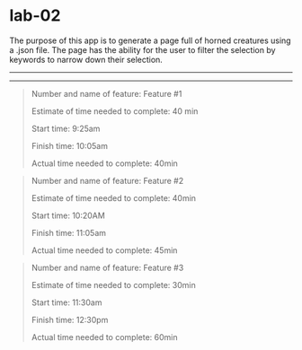# lab-02

The purpose of this app is to generate a page full of horned creatures using a .json file. The page has the ability for the user to filter the selection by keywords to narrow down their selection.

---
---

> Number and name of feature: Feature #1
>
> Estimate of time needed to complete: 40 min
>
> Start time: 9:25am
>
> Finish time: 10:05am
>
> Actual time needed to complete: 40min


> Number and name of feature: Feature #2
>
> Estimate of time needed to complete: 40min
>
> Start time: 10:20AM
>
> Finish time: 11:05am
>
> Actual time needed to complete: 45min


> Number and name of feature: Feature #3
>
> Estimate of time needed to complete: 30min
>
> Start time: 11:30am
>
> Finish time: 12:30pm
>
> Actual time needed to complete: 60min
